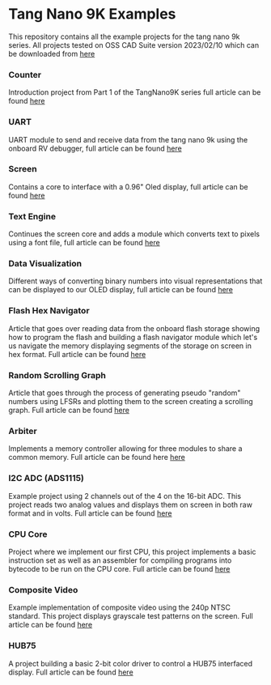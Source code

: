 # Tang Nano 9K Examples

This repository contains all the example projects for the tang nano 9k series. All projects tested on OSS CAD Suite version 2023/02/10 which can be downloaded from [here](https://github.com/YosysHQ/oss-cad-suite-build/releases/tag/2023-02-10)

### Counter
Introduction project from Part 1 of the TangNano9K series full article can be found [here](https://learn.lushaylabs.com/getting-setup-with-the-tang-nano-9k/)

### UART
UART module to send and receive data from the tang nano 9k using the onboard RV debugger, full article can be found [here](https://learn.lushaylabs.com/tang-nano-9k-debugging/)

### Screen
Contains a core to interface with a 0.96" Oled display, full article can be found [here](https://learn.lushaylabs.com/tang-nano-9k-graphics/)

### Text Engine
Continues the screen core and adds a module which converts text to pixels using a font file, full article can be found [here](https://learn.lushaylabs.com/tang-nano-9k-creating-a-text-engine/)

### Data Visualization
Different ways of converting binary numbers into visual representations that can be displayed to our OLED display, full article can be found [here](https://learn.lushaylabs.com/tang-nano-9k-data-visualization/) 

### Flash Hex Navigator
Article that goes over reading data from the onboard flash storage showing how to program the flash and building a flash navigator module which let's us navigate the memory displaying segments of the storage on screen in hex format. Full article can be found [here](https://learn.lushaylabs.com/tang-nano-9k-reading-the-external-flash/)

### Random Scrolling Graph
Article that goes through the process of generating pseudo "random" numbers using LFSRs and plotting them to the screen creating a scrolling graph. Full article can be found [here](https://learn.lushaylabs.com/tang-nano-9k-generating-random/)

### Arbiter
Implements a memory controller allowing for three modules to share a common memory. Full article can be found here [here](https://learn.lushaylabs.com/tang-nano-9k-sharing-resources/)

### I2C ADC (ADS1115)
Example project using 2 channels out of the 4 on the 16-bit ADC. This project reads two analog values and displays them on screen in both raw format and in volts. Full article can be found [here](https://learn.lushaylabs.com/i2c-adc-micro-procedures/)

### CPU Core
Project where we implement our first CPU, this project implements a basic instruction set as well as an assembler for compiling programs into bytecode to be run on the CPU core. Full article can be found [here](https://learn.lushaylabs.com/tang-nano-9k-first-processor/)

### Composite Video
Example implementation of composite video using the 240p NTSC standard. This project displays grayscale test patterns on the screen. Full article can be found [here](https://learn.lushaylabs.com/tang-nano-9k-composite-video/)

### HUB75
A project building a basic 2-bit color driver to control a HUB75 interfaced display. Full article can be found [here](https://learn.lushaylabs.com/led-panel-hub75/)
